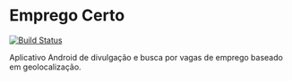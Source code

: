 # Emprego Certo

[![Build Status](https://travis-ci.org/orogersilva/emprego-certo-android.svg?branch=dev)](https://travis-ci.org/orogersilva/emprego-certo-android)

Aplicativo Android de divulgação e busca por vagas de emprego baseado em geolocalização.